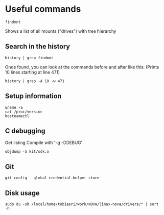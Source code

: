 # Useful commands
	findmnt
Shows a list of all mounts ("drives") with tree hierarchy

## Search in the history
	history | grep findmnt

Once found, you can look at the commands before and after like this:
(Prints 10 lines starting at line 471)

	history | grep -A 10 -w 471
	
## Setup information
	uname -a
	cat /proc/version
	hostnamectl
	
## C debugging
Get listing
Compile with '-g -DDEBUG'

	objdump -S kit/odk.o
	
	
## Git
	git config --global credential.helper store
	
## Disk usage
	sudo du -sh /local/home/tobiasri/work/NOVA/linux-nova/drivers/* | sort -h